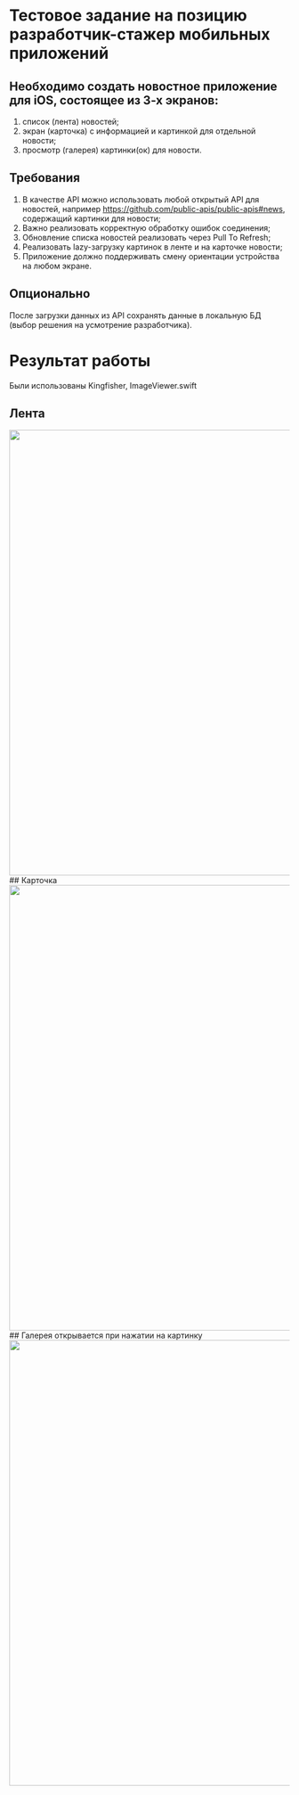 # Тестовое задание на позицию разработчик-стажер мобильных приложений

## Необходимо создать новостное приложение для iOS, состоящее из 3-х экранов: 

1.	список (лента) новостей;
2.	экран (карточка) с информацией и картинкой для отдельной новости;
3.	просмотр (галерея) картинки(ок) для новости.


## Требования

1.	В качестве API можно использовать любой открытый API для новостей, например https://github.com/public-apis/public-apis#news, содержащий картинки для новости;
2.	Важно реализовать корректную обработку ошибок соединения;
3.	Обновление списка новостей реализовать через Pull To Refresh;
4.	Реализовать lazy-загрузку картинок в ленте и на карточке новости;
5.	Приложение должно поддерживать смену ориентации устройства на любом экране.


## Опционально

После загрузки данных из API сохранять данные в локальную БД (выбор решения на усмотрение разработчика).
# Результат работы
Были использованы Kingfisher, ImageViewer.swift
## Лента
<img src="https://user-images.githubusercontent.com/60616688/116003038-0e4e6c80-a605-11eb-8c2f-868759223c14.png" width="620" height="800">
## Карточка
<img src="https://user-images.githubusercontent.com/60616688/116003128-6c7b4f80-a605-11eb-9814-f0d1ee656bad.png" width="620" height="800">
## Галерея открывается при нажатии на картинку
<img src="https://user-images.githubusercontent.com/60616688/116003160-89178780-a605-11eb-94ea-42671d2dc9d4.png" width="620" height="800">

